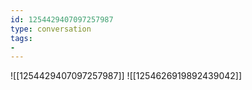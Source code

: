 ```yaml
---
id: 1254429407097257987
type: conversation
tags:
- 
---
```

![[1254429407097257987]]
![[1254626919892439042]]

